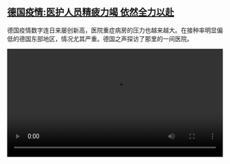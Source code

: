 <!--1637344038000-->
[德国疫情:医护人员精疲力竭 依然全力以赴](https://www.dw.com/zh/%E5%BE%B7%E5%9B%BD%E7%96%AB%E6%83%85:%E5%8C%BB%E6%8A%A4%E4%BA%BA%E5%91%98%E7%B2%BE%E7%96%B2%E5%8A%9B%E7%AB%AD%20%E4%BE%9D%E7%84%B6%E5%85%A8%E5%8A%9B%E4%BB%A5%E8%B5%B4/a-59884525)
------

<p>德国疫情数字连日来屡创新高，医院重症病房的压力也越来越大。在接种率明显偏低的德国东部地区，情况尤其严重。德国之声探访了那里的一间医院。</small></p><video src="https://tvdownloaddw-a.akamaihd.net/dwtv_video/flv/vdt_zh/2021/bchi211119_002_intensivstation_01r_sd_sor.mp4" controls style="width:100%"></video>
